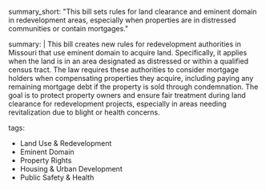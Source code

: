 summary_short: "This bill sets rules for land clearance and eminent domain in redevelopment areas, especially when properties are in distressed communities or contain mortgages."

summary: |
  This bill creates new rules for redevelopment authorities in Missouri that use eminent domain to acquire land. Specifically, it applies when the land is in an area designated as distressed or within a qualified census tract. The law requires these authorities to consider mortgage holders when compensating properties they acquire, including paying any remaining mortgage debt if the property is sold through condemnation. The goal is to protect property owners and ensure fair treatment during land clearance for redevelopment projects, especially in areas needing revitalization due to blight or health concerns.

tags:
  - Land Use & Redevelopment
  - Eminent Domain
  - Property Rights
  - Housing & Urban Development
  - Public Safety & Health
